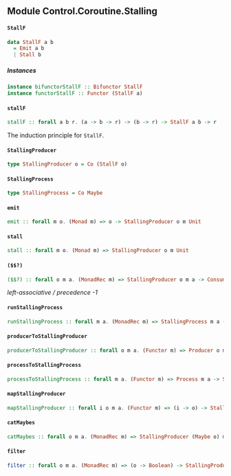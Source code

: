 ## Module Control.Coroutine.Stalling

#### `StallF`

``` purescript
data StallF a b
  = Emit a b
  | Stall b
```

##### Instances
``` purescript
instance bifunctorStallF :: Bifunctor StallF
instance functorStallF :: Functor (StallF a)
```

#### `stallF`

``` purescript
stallF :: forall a b r. (a -> b -> r) -> (b -> r) -> StallF a b -> r
```

The induction principle for `StallF`.

#### `StallingProducer`

``` purescript
type StallingProducer o = Co (StallF o)
```

#### `StallingProcess`

``` purescript
type StallingProcess = Co Maybe
```

#### `emit`

``` purescript
emit :: forall m o. (Monad m) => o -> StallingProducer o m Unit
```

#### `stall`

``` purescript
stall :: forall m o. (Monad m) => StallingProducer o m Unit
```

#### `($$?)`

``` purescript
($$?) :: forall o m a. (MonadRec m) => StallingProducer o m a -> Consumer o m a -> StallingProcess m a
```

_left-associative / precedence -1_

#### `runStallingProcess`

``` purescript
runStallingProcess :: forall m a. (MonadRec m) => StallingProcess m a -> m (Maybe a)
```

#### `producerToStallingProducer`

``` purescript
producerToStallingProducer :: forall o m a. (Functor m) => Producer o m a -> StallingProducer o m a
```

#### `processToStallingProcess`

``` purescript
processToStallingProcess :: forall m a. (Functor m) => Process m a -> StallingProcess m a
```

#### `mapStallingProducer`

``` purescript
mapStallingProducer :: forall i o m a. (Functor m) => (i -> o) -> StallingProducer i m a -> StallingProducer o m a
```

#### `catMaybes`

``` purescript
catMaybes :: forall o m a. (MonadRec m) => StallingProducer (Maybe o) m a -> StallingProducer o m a
```

#### `filter`

``` purescript
filter :: forall o m a. (MonadRec m) => (o -> Boolean) -> StallingProducer o m a -> StallingProducer o m a
```



